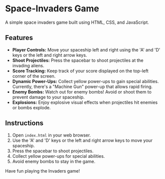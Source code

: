 # Space-Invaders Game

A simple space invaders game built using HTML, CSS, and JavaScript.

## Features

- **Player Controls:** Move your spaceship left and right using the 'A' and 'D' keys or the left and right arrow keys.
- **Shoot Projectiles:** Press the spacebar to shoot projectiles at the invading aliens.
- **Score Tracking:** Keep track of your score displayed on the top-left corner of the screen.
- **Dynamic Power-Ups:** Collect yellow power-ups to gain special abilities. Currently, there's a "Machine Gun" power-up that allows rapid firing.
- **Enemy Bombs:** Watch out for enemy bombs! Avoid or shoot them to prevent damage to your spaceship.
- **Explosions:** Enjoy explosive visual effects when projectiles hit enemies or bombs explode.

## Instructions

1. Open `index.html` in your web browser.
2. Use the 'A' and 'D' keys or the left and right arrow keys to move your spaceship.
3. Press the spacebar to shoot projectiles.
4. Collect yellow power-ups for special abilities.
5. Avoid enemy bombs to stay in the game.

Have fun playing the Invaders game!
